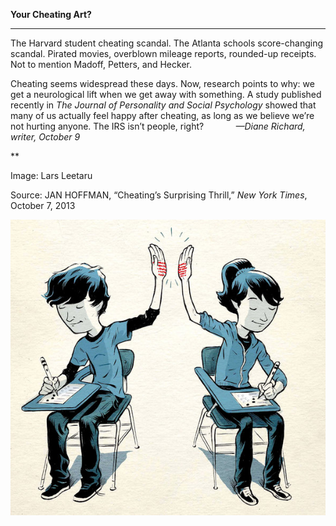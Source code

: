 **Your Cheating Art?**

****

The Harvard student cheating scandal. The Atlanta schools score-changing scandal. Pirated movies, overblown mileage reports, rounded-up receipts. Not to mention Madoff, Petters, and Hecker. 

Cheating seems widespread these days. Now, research points to why: we get a neurological lift when we get away with something. A study published recently in *The Journal of Personality and Social Psychology* showed that many of us actually feel happy after cheating, as long as we believe we’re not hurting anyone. The IRS isn’t people, right?             *—Diane Richard, writer, October 9*

**

Image: Lars Leetaru 

Source: JAN HOFFMAN, “Cheating’s Surprising Thrill,” *New York Times*, October 7, 2013 

![](../images/13.10.09_Richard_CheatEDIT.jpg)
